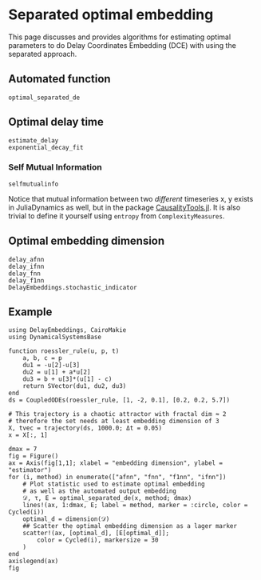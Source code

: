 # Separated optimal embedding
This page discusses and provides algorithms for estimating optimal parameters to do Delay Coordinates Embedding (DCE) with using the separated approach.

## Automated function

```@docs
optimal_separated_de
```

## Optimal delay time

```@docs
estimate_delay
exponential_decay_fit
```

### Self Mutual Information

```@docs
selfmutualinfo
```

Notice that mutual information between two *different* timeseries x, y exists in JuliaDynamics as well, but in the package [CausalityTools.jl](https://github.com/JuliaDynamics/CausalityTools.jl).
It is also trivial to define it yourself using `entropy` from `ComplexityMeasures`.

## Optimal embedding dimension

```@docs
delay_afnn
delay_ifnn
delay_fnn
delay_f1nn
DelayEmbeddings.stochastic_indicator
```

## Example

```@example MAIN
using DelayEmbeddings, CairoMakie
using DynamicalSystemsBase

function roessler_rule(u, p, t)
    a, b, c = p
    du1 = -u[2]-u[3]
    du2 = u[1] + a*u[2]
    du3 = b + u[3]*(u[1] - c)
    return SVector(du1, du2, du3)
end
ds = CoupledODEs(roessler_rule, [1, -2, 0.1], [0.2, 0.2, 5.7])

# This trajectory is a chaotic attractor with fractal dim ≈ 2
# therefore the set needs at least embedding dimension of 3
X, tvec = trajectory(ds, 1000.0; Δt = 0.05)
x = X[:, 1]

dmax = 7
fig = Figure()
ax = Axis(fig[1,1]; xlabel = "embedding dimension", ylabel = "estimator")
for (i, method) in enumerate(["afnn", "fnn", "f1nn", "ifnn"])
    # Plot statistic used to estimate optimal embedding
    # as well as the automated output embedding
    𝒟, τ, E = optimal_separated_de(x, method; dmax)
    lines!(ax, 1:dmax, E; label = method, marker = :circle, color = Cycled(i))
    optimal_d = dimension(𝒟)
    ## Scatter the optimal embedding dimension as a lager marker
    scatter!(ax, [optimal_d], [E[optimal_d]];
        color = Cycled(i), markersize = 30
    )
end
axislegend(ax)
fig
```
